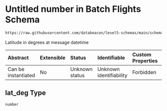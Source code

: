 # Untitled number in Batch Flights Schema

```txt
https://raw.githubusercontent.com/databeacon/level5-schemas/main/schemas/batch/flights.schema.json#/properties/lat_deg
```

Latitude in degrees at message datetime

| Abstract            | Extensible | Status         | Identifiable            | Custom Properties | Additional Properties | Access Restrictions | Defined In                                                                          |
| :------------------ | :--------- | :------------- | :---------------------- | :---------------- | :-------------------- | :------------------ | :---------------------------------------------------------------------------------- |
| Can be instantiated | No         | Unknown status | Unknown identifiability | Forbidden         | Allowed               | none                | [flights.schema.json\*](../../out/batch/flights.schema.json "open original schema") |

## lat\_deg Type

`number`
